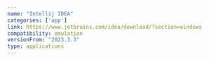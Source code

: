 ```yaml
---
name: "Intellij IDEA"
categories: ['app']
link: https://www.jetbrains.com/idea/download/?section=windows
compatibility: emulation
versionFrom: "2023.3.3"
type: applications
---
```


